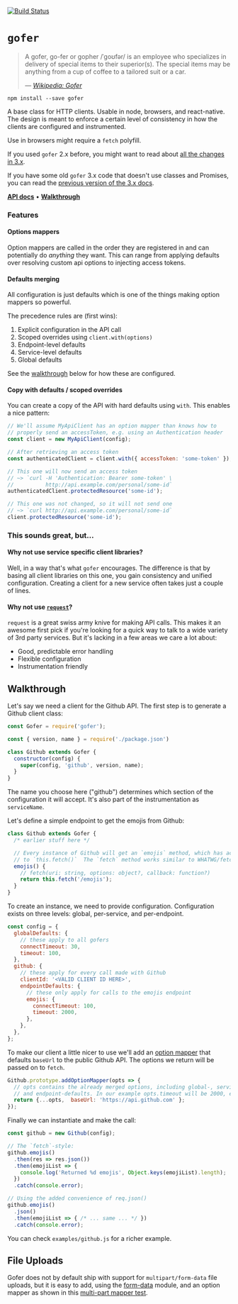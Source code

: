 [![Build Status](https://travis-ci.com/groupon/gofer.svg?branch=main)](https://travis-ci.com/groupon/gofer)

# `gofer`

> A gofer, go-fer or gopher /ˈɡoʊfər/ is an employee who specializes
> in delivery of special items to their superior(s).
> The special items may be anything from a cup of coffee to a tailored
> suit or a car.
>
> — <cite>[Wikipedia: Gofer](https://en.wikipedia.org/wiki/Gofer)</cite>

```
npm install --save gofer
```

A base class for HTTP clients.
Usable in node, browsers, and react-native.
The design is meant to enforce a certain level of consistency in how the
clients are configured and instrumented.

Use in browsers might require a `fetch` polyfill.

If you used `gofer` 2.x before,
you might want to read about [all the changes in 3.x](/BREAKING_v3.md).

If you have some old `gofer` 3.x code that doesn't use classes and Promises,
you can read the [previous version of the 3.x docs][old-3x-docs].

[old-3x-docs]: https://github.com/groupon/gofer/blob/v3.7.0/README.md

**[API docs](/API.md)** •
**[Walkthrough](#walkthrough)**

### Features

#### Options mappers

Option mappers are called in the order they are
registered in and can potentially do *anything* they want.
This can range from applying defaults over resolving custom api options
to injecting access tokens.


#### Defaults merging

All configuration is just defaults which is one of the things making
option mappers so powerful.

The precedence rules are (first wins):

1. Explicit configuration in the API call
2. Scoped overrides using `client.with(options)`
3. Endpoint-level defaults
4. Service-level defaults
5. Global defaults

See the [walkthrough](#walkthrough) below for how these are configured.


#### Copy with defaults / scoped overrides

You can create a copy of the API with hard defaults using `with`.
This enables a nice pattern:

```js
// We'll assume MyApiClient has an option mapper than knows how to
// properly send an accessToken, e.g. using an Authentication header
const client = new MyApiClient(config);

// After retrieving an access token
const authenticatedClient = client.with({ accessToken: 'some-token' });

// This one will now send an access token
// ~> `curl -H 'Authentication: Bearer some-token' \
//          http://api.example.com/personal/some-id`
authenticatedClient.protectedResource('some-id');

// This one was not changed, so it will not send one
// ~> `curl http://api.example.com/personal/some-id`
client.protectedResource('some-id');
```


### This sounds great, but...

#### Why not use service specific client libraries?

Well, in a way that's what `gofer` encourages.
The difference is that by basing all client libraries on this one,
you gain consistency and unified configuration.
Creating a client for a new service often takes just a couple of lines.

#### Why not use [`request`](https://github.com/request/request)?

`request` is a great swiss army knive for making API calls.
This makes it an awesome first pick if you're looking for a quick way to
talk to a wide variety of 3rd party services.
But it's lacking in a few areas we care a lot about:

* Good, predictable error handling
* Flexible configuration
* Instrumentation friendly


## Walkthrough

Let's say we need a client for the Github API.
The first step is to generate a Github client class:

```js
const Gofer = require('gofer');

const { version, name } = require('./package.json')

class Github extends Gofer {
  constructor(config) {
    super(config, 'github', version, name);
  }
}
```

The name you choose here ("github") determines which section of the
configuration it will accept.
It's also part of the instrumentation as `serviceName`.

Let's define a simple endpoint to get the emojis from Github:

```js
class Github extends Gofer {
  /* earlier stuff here */

  // Every instance of Github will get an `emojis` method, which has access
  // to `this.fetch()`  The `fetch` method works similar to WHATWG/fetch.
  emojis() {
    // fetch(uri: string, options: object?, callback: function?)
    return this.fetch('/emojis');
  }
}
```

To create an instance, we need to provide configuration.
Configuration exists on three levels: global, per-service, and per-endpoint.

```js
const config = {
  globalDefaults: {
    // these apply to all gofers
    connectTimeout: 30,
    timeout: 100,
  },
  github: {
    // these apply for every call made with Github
    clientId: '<VALID CLIENT ID HERE>',
    endpointDefaults: {
      // these only apply for calls to the emojis endpoint
      emojis: {
        connectTimeout: 100,
        timeout: 2000,
      },
    },
  },
};
```

To make our client a little nicer to use we'll add an [option mapper](/API.md#option-mappers) that defaults `baseUrl` to the public Github API.
The options we return will be passed on to `fetch`.

```js
Github.prototype.addOptionMapper(opts => {
  // opts contains the already merged options, including global-, service-,
  // and endpoint-defaults. In our example opts.timeout will be 2000, etc.
  return {...opts,  baseUrl: 'https://api.github.com' };
});
```

Finally we can instantiate and make the call:

```js
const github = new Github(config);

// The `fetch`-style:
github.emojis()
  .then(res => res.json())
  .then(emojiList => {
    console.log('Returned %d emojis', Object.keys(emojiList).length);
  })
  .catch(console.error);

// Using the added convenience of req.json()
github.emojis()
  .json()
  .then(emojiList => { /* ... same ... */ })
  .catch(console.error);
```

You can check `examples/github.js` for a richer example.

## File Uploads

Gofer does not by default ship with support for `multipart/form-data` file
uploads, but it is easy to add, using the [form-data][form-data] module,
and an option mapper as shown in this [multi-part mapper test][multi-part].

[form-data]: https://www.npmjs.com/package/form-data
[multi-part]: test/multi-part-mapper.test.js
